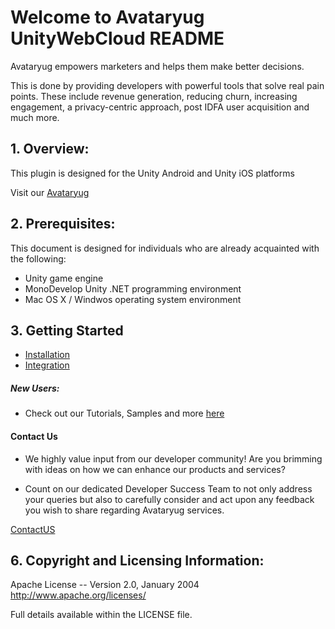 
# Welcome to Avataryug UnityWebCloud README


Avataryug empowers marketers and helps them make better decisions.

This is done by providing developers with powerful tools that solve real pain points. These include revenue generation, reducing churn, increasing engagement, a privacy-centric approach, post IDFA user acquisition and much more.


## 1. Overview:
This plugin is designed for the Unity Android and Unity iOS platforms 

Visit our [Avataryug](https://avataryug.com/)


## 2. Prerequisites:

This document is designed for individuals who are already acquainted with the following:
* Unity game engine
* MonoDevelop Unity .NET programming environment
* Mac OS X / Windwos operating system environment

## 3. Getting Started 
* [Installation](https://developers.avataryug.com/docs/setup)
* [Integration](https://dash.readme.com/project/avataryug/v1.0/docs/unity-web-cloud)


##### New Users:

* Check out our Tutorials, Samples and more [here](https://avataryug.com)

#### Contact Us
* We highly value input from our developer community! Are you brimming with ideas on how we can enhance our products and services?

* Count on our dedicated Developer Success Team to not only address your queries but also to carefully consider and act upon any feedback you wish to share regarding Avataryug services.

[ContactUS](https://avataryug.com/contact)


## 6. Copyright and Licensing Information:

  Apache License -- 
  Version 2.0, January 2004 http://www.apache.org/licenses/

  Full details available within the LICENSE file.
